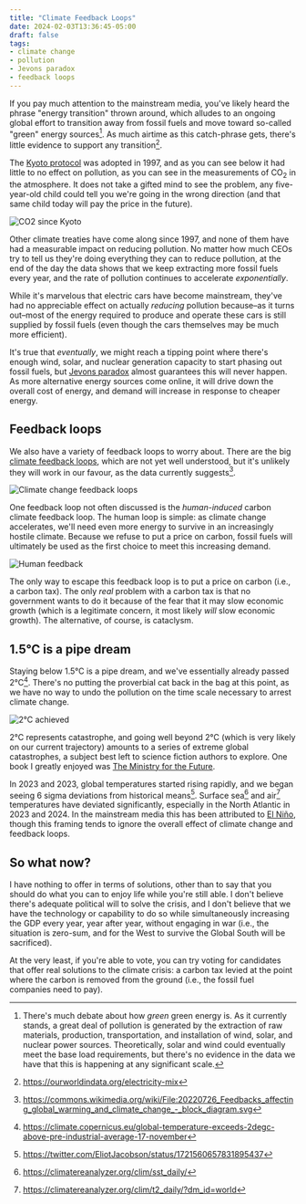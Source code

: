 ```yaml
---
title: "Climate Feedback Loops"
date: 2024-02-03T13:36:45-05:00
draft: false
tags:
- climate change
- pollution
- Jevons paradox
- feedback loops
---
```


If you pay much attention to the mainstream media, you've likely heard the
phrase "energy transition" thrown around, which alludes to an ongoing global
effort to transition away from fossil fuels and move toward so-called "green"
energy sources[^1]. As much airtime as this catch-phrase gets, there's little
evidence to support any transition[^2].

The [Kyoto protocol](https://en.wikipedia.org/wiki/Kyoto_Protocol) was adopted
in 1997, and as you can see below it had little to no effect on pollution, as
you can see in the measurements of CO<sub>2</sub> in the atmosphere. It does not
take a gifted mind to see the problem, any five-year-old child could tell you
we're going in the wrong direction (and that same child today will pay the
price in the future).

![CO2 since Kyoto](co2-data.png "CO<sub>2</sub> levels since 1997, the year the Kyoto protocol was adopted")

Other climate treaties have come along since 1997, and none of them have had a
measurable impact on reducing pollution. No matter how much CEOs try to tell us
they're doing everything they can to reduce pollution, at the end of the day the
data shows that we keep extracting more fossil fuels every year, and the rate of
pollution continues to accelerate _exponentially_.

While it's marvelous that electric cars have become mainstream, they've had no
appreciable effect on actually _reducing_ pollution because–as it turns out–most
of the energy required to produce and operate these cars is still supplied by
fossil fuels (even though the cars themselves may be much more efficient).

It's true that _eventually_, we might reach a tipping point where there's enough
wind, solar, and nuclear generation capacity to start phasing out fossil fuels,
but [Jevons paradox](https://en.wikipedia.org/wiki/Jevons_paradox) almost
guarantees this will never happen. As more alternative energy sources come
online, it will drive down the overall cost of energy, and demand will increase
in response to cheaper energy.

## Feedback loops

We also have a variety of feedback loops to worry about. There are the big
[climate feedback loops](https://en.wikipedia.org/wiki/Climate_change_feedback),
which are not yet well understood, but it's unlikely they will work in our
favour, as the data currently suggests[^3].

![Climate change feedback loops](feedback.png "Climate change feedback loops")

One feedback loop not often discussed is the _human-induced_ carbon climate
feedback loop. The human loop is simple: as climate change accelerates, we'll
need even more energy to survive in an increasingly hostile climate. Because we
refuse to put a price on carbon, fossil fuels will ultimately be used as the
first choice to meet this increasing demand.

![Human feedback](human-feedback.png "Human-induced climate feedback loop")

The only way to escape this feedback loop is to put a price on carbon (i.e., a carbon tax). The only _real_ problem with a carbon tax is that no government wants to do it because of the fear that it may slow economic growth (which is a legitimate concern, it most likely _will_ slow economic growth). The alternative, of course, is cataclysm.

## 1.5°C is a pipe dream

Staying below 1.5°C is a pipe dream, and we've essentially already passed
2°C[^4]. There's no putting the proverbial cat back in the bag at this point, as
we have no way to undo the pollution on the time scale necessary to arrest
climate change.

![2°C achieved](era5_daily_sfc_temp_global_anomalies_ref1850-1900_1940-2023_dark.png "We've already hit 2°C")

2°C represents catastrophe, and going well beyond 2°C (which is very likely on our
current trajectory) amounts to a series of extreme global catastrophes, a
subject best left to science fiction authors to explore. One book I greatly
enjoyed was [The Ministry for the
Future](https://en.wikipedia.org/wiki/The_Ministry_for_the_Future).

In 2023 and 2023, global temperatures started rising rapidly, and
we began seeing 6 sigma deviations from historical means[^5]. Surface sea[^6]
and air[^7] temperatures have deviated significantly, especially in the North
Atlantic in 2023 and 2024. In the mainstream media this has been attributed to
[El
Niño](https://en.wikipedia.org/wiki/El_Ni%C3%B1o%E2%80%93Southern_Oscillation),
though this framing tends to ignore the overall effect of climate change and
feedback loops.

## So what now?

I have nothing to offer in terms of solutions, other than to say that you should
do what you can to enjoy life while you're still able. I don't believe there's
adequate political will to solve the crisis, and I don't believe that we have
the technology or capability to do so while simultaneously increasing the GDP
every year, year after year, without engaging in war (i.e., the situation is
zero-sum, and for the West to survive the Global South will be sacrificed).

At the very least, if you're able to vote, you can try voting for candidates
that offer real solutions to the climate crisis: a carbon tax levied at the
point where the carbon is removed from the ground (i.e., the fossil fuel
companies need to pay).

[^1]: There's much debate about how _green_ green energy is. As it currently stands, a great deal of pollution is generated by the extraction of raw materials, production, transportation, and installation of wind, solar, and nuclear power sources. Theoretically, solar and wind could eventually meet the base load requirements, but there's no evidence in the data we have that this is happening at any significant scale.
[^2]: <https://ourworldindata.org/electricity-mix>
[^3]: <https://commons.wikimedia.org/wiki/File:20220726_Feedbacks_affecting_global_warming_and_climate_change_-_block_diagram.svg>
[^4]: <https://climate.copernicus.eu/global-temperature-exceeds-2degc-above-pre-industrial-average-17-november>
[^5]: <https://twitter.com/EliotJacobson/status/1721560657831895437>
[^6]: <https://climatereanalyzer.org/clim/sst_daily/>
[^7]: <https://climatereanalyzer.org/clim/t2_daily/?dm_id=world>
